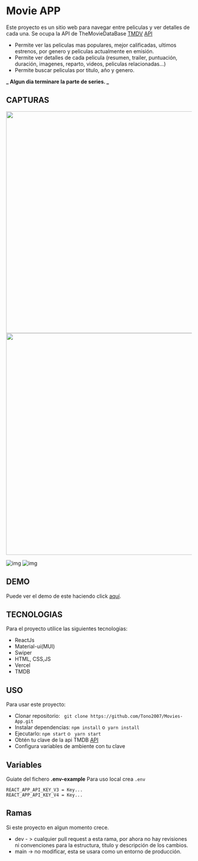 # **Movie APP**

Este proyecto es un sitio web para navegar entre peliculas y ver detalles de cada una.
Se ocupa la API de TheMovieDataBase [TMDV](https://www.themoviedb.org/) [API](https://developers.themoviedb.org/3/getting-started/introduction)

- Permite ver las peliculas mas populares, mejor calificadas, ultimos estrenos, por genero y peliculas actualmente en emisión.
- Permite ver detalles de cada pelicula (resumen, trailer, puntuación, duración, imagenes, reparto, videos, peliculas relacionadas...)
- Permite buscar peliculas por titulo, año y genero.

**_ Algun dia terminare la parte de series. _**

## **CAPTURAS**

<div>
    <img src="src/assets/screenshots.WelcomePage.jpeg" height="600px"/>
    <img src="src/assets/screenshots.MoviePage.jpeg" height="600px"/>
</div>

![img](src/assets/screenshots.WelcomePage.jpeg)
![img](src/assets/screenshots.MoviePage.jpeg)

## **DEMO**

Puede ver el demo de este haciendo click [aquí](https://movies-app-tono2007.vercel.app/).

## **TECNOLOGIAS**

Para el proyecto utilice las siguientes tecnologias:

- ReactJs
- Material-ui(MUI)
- Swiper
- HTML, CSS,JS
- Vercel
- TMDB

## **USO**

Para usar este proyecto:

- Clonar repositorio: ` git clone https://github.com/Tono2007/Movies-App.git`
- Instalar dependencias: `npm install` o` yarn install`
- Ejecutarlo: `npm start` o ` yarn start`
- Obtén tu clave de la api TMDB [API](https://developers.themoviedb.org/3/getting-started/introduction)
- Configura variables de ambiente con tu clave

## Variables

Guiate del fichero **.env-example**
Para uso local crea `.env`

```ssh
REACT_APP_API_KEY_V3 = Key...
REACT_APP_API_KEY_V4 = Key...
```

## Ramas

Si este proyecto en algun momento crece.

- dev - > cualquier pull request a esta rama, por ahora no hay revisiones ni convenciones para la estructura, titulo y descripción de los cambios.
- main -> no modificar, esta se usara como un entorno de producción.
